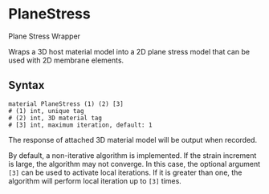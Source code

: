 # PlaneStress

Plane Stress Wrapper

Wraps a 3D host material model into a 2D plane stress model that can be used with 2D membrane elements.

## Syntax

```
material PlaneStress (1) (2) [3]
# (1) int, unique tag
# (2) int, 3D material tag
# [3] int, maximum iteration, default: 1
```

The response of attached 3D material model will be output when recorded.

By default, a non-iterative algorithm is implemented.
If the strain increment is large, the algorithm may not converge.
In this case, the optional argument `[3]` can be used to activate local iterations.
If it is greater than one, the algorithm will perform local iteration up to `[3]` times.
